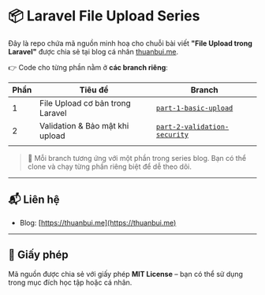 # 📦 Laravel File Upload Series

Đây là repo chứa mã nguồn minh hoạ cho chuỗi bài viết **"File Upload trong Laravel"** được chia sẻ tại blog cá nhân [thuanbui.me](https://thuanbui.me).

👉 Code cho từng phần nằm ở **các branch riêng**:

| Phần | Tiêu đề                          | Branch                                                                                                                      |
| ---- | -------------------------------- | --------------------------------------------------------------------------------------------------------------------------- |
| 1    | File Upload cơ bản trong Laravel | [`part-1-basic-upload`](https://github.com/your-username/laravel-file-upload-series/tree/part-1-basic-upload)               |
| 2    | Validation & Bảo mật khi upload  | [`part-2-validation-security`](https://github.com/your-username/laravel-file-upload-series/tree/part-2-validation-security) |
|      |

> 📖 Mỗi branch tương ứng với một phần trong series blog. Bạn có thể clone và chạy từng phần riêng biệt để dễ theo dõi.

---

## 📬 Liên hệ

- Blog: [https://thuanbui.me](https://thuanbui.me)
---

## 🪪 Giấy phép

Mã nguồn được chia sẻ với giấy phép **MIT License** – bạn có thể sử dụng trong mục đích học tập hoặc cá nhân.
